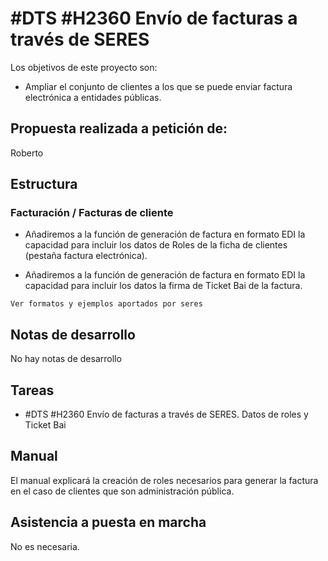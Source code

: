 # #DTS #H2360 Envío de facturas a través de SERES

Los objetivos de este proyecto son:
+ Ampliar el conjunto de clientes a los que se puede enviar factura electrónica a entidades públicas.

## Propuesta realizada a petición de:
Roberto

## Estructura

### Facturación / Facturas de cliente
+ Añadiremos a la función de generación de factura en formato EDI la capacidad para incluir los datos de Roles de la ficha de clientes (pestaña factura electrónica).

+ Añadiremos a la función de generación de factura en formato EDI la capacidad para incluir los datos la firma de Ticket Bai de la factura.

`Ver formatos y ejemplos aportados por seres`

## Notas de desarrollo
No hay notas de desarrollo

## Tareas
* #DTS #H2360 Envío de facturas a través de SERES. Datos de roles y Ticket Bai

## Manual
El manual explicará la creación de roles necesarios para generar la factura en el caso de clientes que son administración pública.

## Asistencia a puesta en marcha
No es necesaria.
